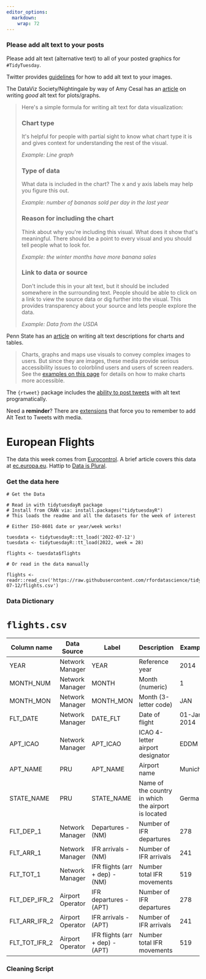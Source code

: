 ```yaml
---
editor_options: 
  markdown: 
    wrap: 72
---
```


### Please add alt text to your posts

Please add alt text (alternative text) to all of your posted graphics
for `#TidyTuesday`.

Twitter provides
[guidelines](https://help.twitter.com/en/using-twitter/picture-descriptions)
for how to add alt text to your images.

The DataViz Society/Nightingale by way of Amy Cesal has an
[article](https://medium.com/nightingale/writing-alt-text-for-data-visualization-2a218ef43f81)
on writing *good* alt text for plots/graphs.

> Here's a simple formula for writing alt text for data visualization:
> ### Chart type 
> It's helpful for people with partial sight to know
> what chart type it is and gives context for understanding the rest of
> the visual. 
> 
> *Example: Line graph*
> ### Type of data 
> What data is
> included in the chart? The x and y axis labels may help you figure
> this out. 
> 
> *Example: number of bananas sold per day in the last year*
> ### Reason for including the chart 
> Think about why you're including
> this visual. What does it show that's meaningful. There should be a
> point to every visual and you should tell people what to look for.
> 
> *Example: the winter months have more banana sales*
> ### Link to data or source 
> Don't include this in your alt text, but it should be included
> somewhere in the surrounding text. People should be able to click on a
> link to view the source data or dig further into the visual. This
> provides transparency about your source and lets people explore the
> data. 
> 
> *Example: Data from the USDA*

Penn State has an
[article](https://accessibility.psu.edu/images/charts/) on writing alt
text descriptions for charts and tables.

> Charts, graphs and maps use visuals to convey complex images to users.
> But since they are images, these media provide serious accessibility
> issues to colorblind users and users of screen readers. See the
> [examples on this page](https://accessibility.psu.edu/images/charts/)
> for details on how to make charts more accessible.

The `{rtweet}` package includes the [ability to post
tweets](https://docs.ropensci.org/rtweet/reference/post_tweet.html) with
alt text programatically.

Need a **reminder**? There are
[extensions](https://chrome.google.com/webstore/detail/twitter-required-alt-text/fpjlpckbikddocimpfcgaldjghimjiik/related)
that force you to remember to add Alt Text to Tweets with media.

# European Flights

The data this week comes from [Eurocontrol](https://ansperformance.eu/data/). A brief article covers this data at [ec.europa.eu](https://ec.europa.eu/eurostat/web/products-eurostat-news/-/ddn-20210914-1). Hattip to [Data is Plural](https://www.data-is-plural.com/archive/2022-07-06-edition/).

### Get the data here

```{r}
# Get the Data

# Read in with tidytuesdayR package 
# Install from CRAN via: install.packages("tidytuesdayR")
# This loads the readme and all the datasets for the week of interest

# Either ISO-8601 date or year/week works!

tuesdata <- tidytuesdayR::tt_load('2022-07-12')
tuesdata <- tidytuesdayR::tt_load(2022, week = 28)

flights <- tuesdata$flights

# Or read in the data manually

flights <- readr::read_csv('https://raw.githubusercontent.com/rfordatascience/tidytuesday/master/data/2022/2022-07-12/flights.csv')

```

### Data Dictionary

# `flights.csv`

| **Column name** | **Data Source**  | **Label**                       | **Description**                                     | **Example** |
|-----------------|------------------|---------------------------------|-----------------------------------------------------|-------------|
| YEAR            | Network Manager  | YEAR                            | Reference year                                      | 2014        |
| MONTH_NUM       | Network Manager  | MONTH                           | Month (numeric)                                     | 1           |
| MONTH_MON       | Network Manager  | MONTH_MON                       | Month (3-letter code)                               | JAN         |
| FLT_DATE        | Network Manager  | DATE_FLT                        | Date of flight                                      | 01-Jan-2014 |
| APT_ICAO        | Network Manager  | APT_ICAO                        | ICAO 4-letter airport designator                    | EDDM        |
| APT_NAME        | PRU              | APT_NAME                        | Airport name                                        | Munich      |
| STATE_NAME      | PRU              | STATE_NAME                      | Name of the country in which the airport is located | Germany     |
| FLT_DEP_1       | Network Manager  | Departures - (NM)               | Number of IFR departures                            | 278         |
| FLT_ARR_1       | Network Manager  | IFR arrivals - (NM)             | Number of IFR arrivals                              | 241         |
| FLT_TOT_1       | Network Manager  | IFR flights (arr + dep) - (NM)  | Number total IFR movements                          | 519         |
| FLT_DEP_IFR_2   | Airport Operator | IFR departures - (APT)          | Number of IFR departures                            | 278         |
| FLT_ARR_IFR_2   | Airport Operator | IFR arrivals - (APT)            | Number of IFR arrivals                              | 241         |
| FLT_TOT_IFR_2   | Airport Operator | IFR flights (arr + dep) - (APT) | Number total IFR movements                          | 519         |

### Cleaning Script
